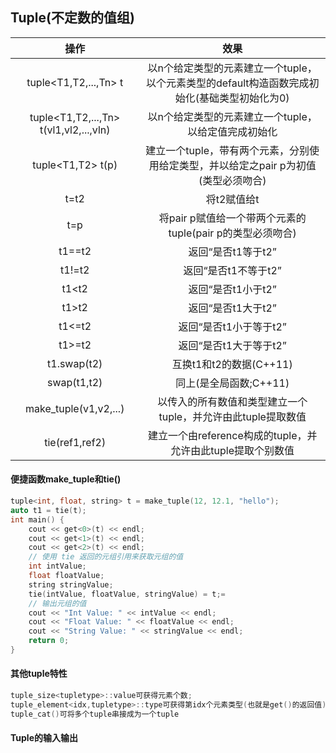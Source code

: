 ## Tuple(不定数的值组)

|                  操作                  |                             效果                             |
| :------------------------------------: | :----------------------------------------------------------: |
|         tuple<T1,T2,...,Tn> t          | 以n个给定类型的元素建立一个tuple，以个元素类型的default构造函数完成初始化(基础类型初始化为0) |
| tuple<T1,T2,...,Tn> t(vl1,vl2,...,vln) |     以n个给定类型的元素建立一个tuple，以给定值完成初始化     |
|           tuple<T1,T2> t(p)            | 建立一个tuple，带有两个元素，分别使用给定类型，并以给定之pair p为初值(类型必须吻合) |
|                  t=t2                  |                         将t2赋值给t                          |
|                  t=p                   |  将pair p赋值给一个带两个元素的tuple(pair p的类型必须吻合)   |
|                 t1==t2                 |                      返回“是否t1等于t2”                      |
|                 t1!=t2                 |                     返回“是否t1不等于t2”                     |
|                 t1<t2                  |                      返回“是否t1小于t2”                      |
|                 t1>t2                  |                      返回“是否t1大于t2”                      |
|                 t1<=t2                 |                    返回“是否t1小于等于t2”                    |
|                 t1>=t2                 |                    返回“是否t1大于等于t2”                    |
|              t1.swap(t2)               |                   互换t1和t2的数据(C++11)                    |
|              swap(t1,t2)               |                    同上(是全局函数;C++11)                    |
|         make_tuple(v1,v2,...)          | 以传入的所有数值和类型建立一个tuple，并允许由此tuple提取数值 |
|             tie(ref1,ref2)             | 建立一个由reference构成的tuple，并允许由此tuple提取个别数值  |

#### 便捷函数make_tuple和tie()

```c++
tuple<int, float, string> t = make_tuple(12, 12.1, "hello");
auto t1 = tie(t);
int main() {
    cout << get<0>(t) << endl;
    cout << get<1>(t) << endl;
    cout << get<2>(t) << endl;
    // 使用 tie 返回的元组引用来获取元组的值
    int intValue;
    float floatValue;
    string stringValue;
    tie(intValue, floatValue, stringValue) = t;=
    // 输出元组的值
    cout << "Int Value: " << intValue << endl;
    cout << "Float Value: " << floatValue << endl;
    cout << "String Value: " << stringValue << endl;
    return 0;
}
```

#### 其他tuple特性

```c++
tuple_size<tupletype>::value可获得元素个数;
tuple_element<idx,tupletype>::type可获得第idx个元素类型(也就是get()的返回值);
tuple_cat()可将多个tuple串接成为一个tuple
```

#### Tuple的输入输出

```c++

```
